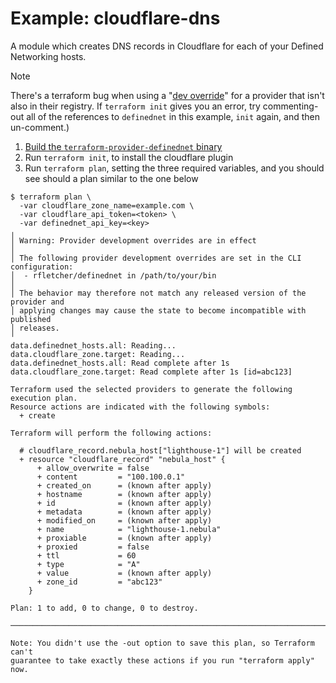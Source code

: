 # Example: cloudflare-dns

A module which creates DNS records in Cloudflare for each of your Defined
Networking hosts.

> [!NOTE]
> There's a terraform bug when using a
> "[dev override](https://developer.hashicorp.com/terraform/cli/config/config-file#development-overrides-for-provider-developers)"
> for a provider that isn't also in their registry. If `terraform init` gives
> you an error, try commenting-out all of the references to `definednet` in this
> example, `init` again, and then un-comment.)

1. [Build the `terraform-provider-definednet` binary](../../README.md#quick-start)
2. Run `terraform init`, to install the cloudflare plugin
3. Run `terraform plan`, setting the three required variables, and you should
   see should a plan similar to the one below

```
$ terraform plan \
  -var cloudflare_zone_name=example.com \
  -var cloudflare_api_token=<token> \
  -var definednet_api_key=<key>
╷
│ Warning: Provider development overrides are in effect
│ 
│ The following provider development overrides are set in the CLI configuration:
│  - rfletcher/definednet in /path/to/your/bin
│ 
│ The behavior may therefore not match any released version of the provider and
│ applying changes may cause the state to become incompatible with published
│ releases.
╵
data.definednet_hosts.all: Reading...
data.cloudflare_zone.target: Reading...
data.definednet_hosts.all: Read complete after 1s
data.cloudflare_zone.target: Read complete after 1s [id=abc123]

Terraform used the selected providers to generate the following execution plan.
Resource actions are indicated with the following symbols:
  + create

Terraform will perform the following actions:

  # cloudflare_record.nebula_host["lighthouse-1"] will be created
  + resource "cloudflare_record" "nebula_host" {
      + allow_overwrite = false
      + content         = "100.100.0.1"
      + created_on      = (known after apply)
      + hostname        = (known after apply)
      + id              = (known after apply)
      + metadata        = (known after apply)
      + modified_on     = (known after apply)
      + name            = "lighthouse-1.nebula"
      + proxiable       = (known after apply)
      + proxied         = false
      + ttl             = 60
      + type            = "A"
      + value           = (known after apply)
      + zone_id         = "abc123"
    }

Plan: 1 to add, 0 to change, 0 to destroy.

────────────────────────────────────────────────────────────────────────────────

Note: You didn't use the -out option to save this plan, so Terraform can't
guarantee to take exactly these actions if you run "terraform apply" now.
``` 
